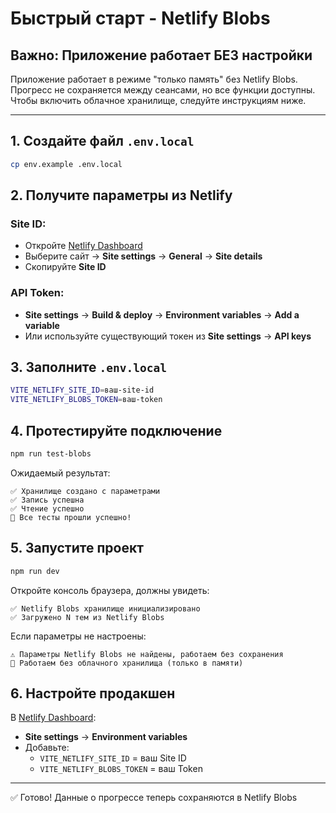 # Быстрый старт - Netlify Blobs

## Важно: Приложение работает БЕЗ настройки

Приложение работает в режиме "только память" без Netlify Blobs. Прогресс не сохраняется между сеансами, но все функции доступны. Чтобы включить облачное хранилище, следуйте инструкциям ниже.

---

## 1. Создайте файл `.env.local`

```bash
cp env.example .env.local
```

## 2. Получите параметры из Netlify

### Site ID:
- Откройте [Netlify Dashboard](https://app.netlify.com/)
- Выберите сайт → **Site settings** → **General** → **Site details**
- Скопируйте **Site ID**

### API Token:
- **Site settings** → **Build & deploy** → **Environment variables** → **Add a variable**
- Или используйте существующий токен из **Site settings** → **API keys**

## 3. Заполните `.env.local`

```bash
VITE_NETLIFY_SITE_ID=ваш-site-id
VITE_NETLIFY_BLOBS_TOKEN=ваш-token
```

## 4. Протестируйте подключение

```bash
npm run test-blobs
```

Ожидаемый результат:
```
✅ Хранилище создано с параметрами
✅ Запись успешна
✅ Чтение успешно
🎉 Все тесты прошли успешно!
```

## 5. Запустите проект

```bash
npm run dev
```

Откройте консоль браузера, должны увидеть:
```
✅ Netlify Blobs хранилище инициализировано
✅ Загружено N тем из Netlify Blobs
```

Если параметры не настроены:
```
⚠️ Параметры Netlify Blobs не найдены, работаем без сохранения
📝 Работаем без облачного хранилища (только в памяти)
```

## 6. Настройте продакшен

В [Netlify Dashboard](https://app.netlify.com/):
- **Site settings** → **Environment variables**
- Добавьте:
  - `VITE_NETLIFY_SITE_ID` = ваш Site ID
  - `VITE_NETLIFY_BLOBS_TOKEN` = ваш Token

---

✅ Готово! Данные о прогрессе теперь сохраняются в Netlify Blobs

